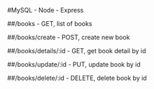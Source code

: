 #MySQL - Node - Express

##/books - GET, list of books

##/books/create - POST, create new book

##/books/details/:id - GET, get book detail by id

##/books/update/:id - PUT, update book by id

##/books/delete/:id - DELETE, delete book by id
 
